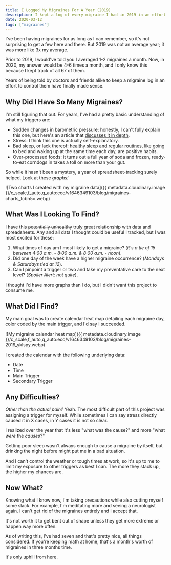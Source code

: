 ```yaml
---
title: I Logged My Migraines For A Year (2019)
description: I kept a log of every migraine I had in 2019 in an effort to better understand my triggers and reduce their frequency.
date: 2020-03-12
tags: ["migraines"]
---
```


<!-- @format -->

I've been having migraines for as long as I can remember, so it's not surprising to get a few here and there. But 2019 was not an average year; it was more like 3x my average.

Prior to 2019, I would've told you I averaged 1-2 migraines a month. Now, in 2020, my answer would be 4-6 times a month, and I only know this because I kept track of all 67 of them.

Years of being told by doctors and friends alike to keep a migraine log in an effort to control them have finally made sense.

## Why Did I Have So Many Migraines?

I'm still figuring that out. For years, I've had a pretty basic understanding of what my triggers are:

- Sudden changes in barometric pressure: honestly, I can't fully explain this one, but here's an article that [discusses it in depth](https://blog.themigrainereliefcenter.com/barometric-pressure-and-migraines-what-you-need-to-know).
- Stress: I think this one is actually self-explanatory.
- Bad sleep, or lack thereof: [healthy sleep and regular routines](https://americanmigrainefoundation.org/resource-library/sleep/), like going to bed and waking up at the same time each day, are positive habits.
- Over-processed foods: it turns out a full year of soda and frozen, ready-to-eat corndogs in takes a toll on more than your gut.

So while it hasn't been a mystery, a year of spreadsheet-tracking surely helped. Look at these _graphs!_

![Two charts I created with my migraine data]({{ metadata.cloudinary.image }}/c_scale,f_auto,q_auto:eco/v1646349103/blog/migraines-charts_tcbh5o.webp)

## What Was I Looking To Find?

I have this ~~potentially unhealthy~~ truly great relationship with data and spreadsheets. Any and all data I thought could be useful I tracked, but I was most excited for these:

1. What times of day am I most likely to get a migraine? (_it's a tie of 15 between 4:00 a.m. - 8:00 a.m. & 8:00 a.m. - noon_).
2. Did one day of the week have a higher migraine occurrence? (_Mondays & Saturdays tied at 12_).
3. Can I pinpoint a trigger or two and take my preventative care to the next level? (_Spoiler Alert: not quite_).

I thought I'd have more graphs than I do, but I didn't want this project to consume me.

## What Did I Find?

My main goal was to create calendar heat map detailing each migraine day, color coded by the main trigger, and I'd say I succeeded.

![My migraine calendar heat map]({{ metadata.cloudinary.image }}/c_scale,f_auto,q_auto:eco/v1646349103/blog/migraines-2019_yklspy.webp)

I created the calendar with the following underlying data:

- Date
- Time
- Main Trigger
- Secondary Trigger

## Any Difficulties?

_Other than the actual pain?_ Yeah. The most difficult part of this project was assigning a trigger for myself. While sometimes I can say stress directly caused it in X cases, in Y cases it is not so clear.

I realized over the year that it's less "what was the cause?" and more "what _were_ the _causes_?"

Getting poor sleep wasn't always enough to cause a migraine by itself, but drinking the night before might put me in a bad situation.

And I can't control the weather or tough times at work, so it's up to me to limit my exposure to other triggers as best I can. The more they stack up, the higher my chances are.

## Now What?

Knowing what I know now, I'm taking precautions while also cutting myself some slack. For example, I'm meditating more and seeing a neurologist again. I can't get rid of the migraines entirely and I accept that.

It's not worth it to get bent out of shape unless they get more extreme or happen way more often.

As of writing this, I've had seven and that's pretty nice, all things considered. If you're keeping math at home, that's a month's worth of migraines in three months time.

It's only uphill from here.
